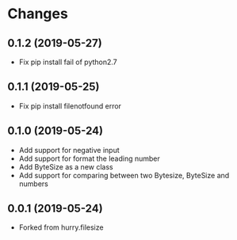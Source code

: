 Changes
=======

0.1.2 (2019-05-27)
----------------
* Fix pip install fail of python2.7


0.1.1 (2019-05-25)
----------------
* Fix pip install filenotfound error


0.1.0 (2019-05-24)
----------------

* Add support for negative input
* Add support for format the leading number
* Add ByteSize as a new class
* Add support for comparing between two Bytesize, ByteSize and numbers


0.0.1 (2019-05-24)
----------------

* Forked from hurry.filesize
